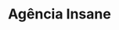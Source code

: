 ---
layout: post
type: post
title: Agência Insane
description: ""
excerpt: "Desenvolvimento da página Agência Insane com Pug e Sass."
categories: ['portfolio']
tags: ['Front-end']
type: single
live: "http://sejainsane.com.br/"
permalink: /portfolio/:title/
---